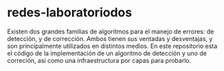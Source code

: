 # redes-laboratoriodos
Existen dos grandes familias de algoritmos para el manejo de errores: de detección, y de corrección. Ambos tienen sus ventadas y desventajas, y son principalmente utilizados en distintos medios.
En este repositorio esta el código de la implementación de un algoritmo de detección y uno de correción, así como una infraestructura por capas para probarlo. 

